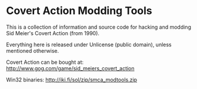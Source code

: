 Covert Action Modding Tools
=============

This is a collection of information and source code for hacking and
modding Sid Meier's Covert Action (from 1990).

Everything here is released under Unlicense (public domain), unless
mentioned otherwise.

Covert Action can be bought at: http://www.gog.com/game/sid_meiers_covert_action

Win32 binaries: http://iki.fi/sol/zip/smca_modtools.zip
